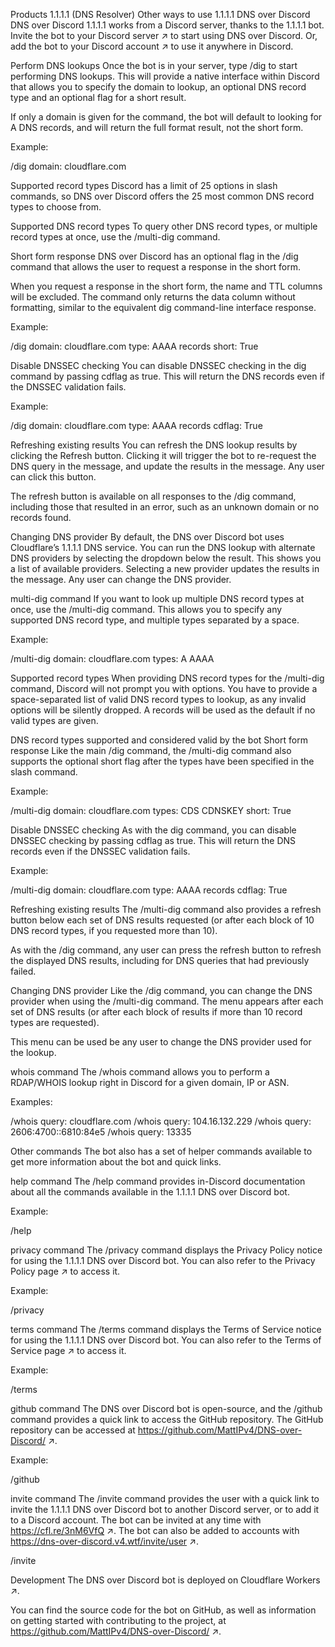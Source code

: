 Products
1.1.1.1 (DNS Resolver)
Other ways to use 1.1.1.1
DNS over Discord
DNS over Discord
1.1.1.1 works from a Discord server, thanks to the 1.1.1.1 bot. Invite the bot to your Discord server ↗ to start using DNS over Discord. Or, add the bot to your Discord account ↗ to use it anywhere in Discord.

Perform DNS lookups
Once the bot is in your server, type /dig to start performing DNS lookups. This will provide a native interface within Discord that allows you to specify the domain to lookup, an optional DNS record type and an optional flag for a short result.

If only a domain is given for the command, the bot will default to looking for A DNS records, and will return the full format result, not the short form.

Example:

/dig domain: cloudflare.com

Supported record types
Discord has a limit of 25 options in slash commands, so DNS over Discord offers the 25 most common DNS record types to choose from.

Supported DNS record types
To query other DNS record types, or multiple record types at once, use the /multi-dig command.

Short form response
DNS over Discord has an optional flag in the /dig command that allows the user to request a response in the short form.

When you request a response in the short form, the name and TTL columns will be excluded. The command only returns the data column without formatting, similar to the equivalent dig command-line interface response.

Example:

/dig domain: cloudflare.com type: AAAA records short: True

Disable DNSSEC checking
You can disable DNSSEC checking in the dig command by passing cdflag as true. This will return the DNS records even if the DNSSEC validation fails.

Example:

/dig domain: cloudflare.com type: AAAA records cdflag: True

Refreshing existing results
You can refresh the DNS lookup results by clicking the Refresh button. Clicking it will trigger the bot to re-request the DNS query in the message, and update the results in the message. Any user can click this button.

The refresh button is available on all responses to the /dig command, including those that resulted in an error, such as an unknown domain or no records found.

Changing DNS provider
By default, the DNS over Discord bot uses Cloudflare’s 1.1.1.1 DNS service. You can run the DNS lookup with alternate DNS providers by selecting the dropdown below the result. This shows you a list of available providers. Selecting a new provider updates the results in the message. Any user can change the DNS provider.

multi-dig command
If you want to look up multiple DNS record types at once, use the /multi-dig command. This allows you to specify any supported DNS record type, and multiple types separated by a space.

Example:

/multi-dig domain: cloudflare.com types: A AAAA

Supported record types
When providing DNS record types for the /multi-dig command, Discord will not prompt you with options. You have to provide a space-separated list of valid DNS record types to lookup, as any invalid options will be silently dropped. A records will be used as the default if no valid types are given.

DNS record types supported and considered valid by the bot
Short form response
Like the main /dig command, the /multi-dig command also supports the optional short flag after the types have been specified in the slash command.

Example:

/multi-dig domain: cloudflare.com types: CDS CDNSKEY short: True

Disable DNSSEC checking
As with the dig command, you can disable DNSSEC checking by passing cdflag as true. This will return the DNS records even if the DNSSEC validation fails.

Example:

/multi-dig domain: cloudflare.com type: AAAA records cdflag: True

Refreshing existing results
The /multi-dig command also provides a refresh button below each set of DNS results requested (or after each block of 10 DNS record types, if you requested more than 10).

As with the /dig command, any user can press the refresh button to refresh the displayed DNS results, including for DNS queries that had previously failed.

Changing DNS provider
Like the /dig command, you can change the DNS provider when using the /multi-dig command. The menu appears after each set of DNS results (or after each block of results if more than 10 record types are requested).

This menu can be used be any user to change the DNS provider used for the lookup.

whois command
The /whois command allows you to perform a RDAP/WHOIS lookup right in Discord for a given domain, IP or ASN.

Examples:

/whois query: cloudflare.com
/whois query: 104.16.132.229
/whois query: 2606:4700::6810:84e5
/whois query: 13335

Other commands
The bot also has a set of helper commands available to get more information about the bot and quick links.

help command
The /help command provides in-Discord documentation about all the commands available in the 1.1.1.1 DNS over Discord bot.

Example:

/help

privacy command
The /privacy command displays the Privacy Policy notice for using the 1.1.1.1 DNS over Discord bot. You can also refer to the Privacy Policy page ↗ to access it.

Example:

/privacy

terms command
The /terms command displays the Terms of Service notice for using the 1.1.1.1 DNS over Discord bot. You can also refer to the Terms of Service page ↗ to access it.

Example:

/terms

github command
The DNS over Discord bot is open-source, and the /github command provides a quick link to access the GitHub repository. The GitHub repository can be accessed at https://github.com/MattIPv4/DNS-over-Discord/ ↗.

Example:

/github

invite command
The /invite command provides the user with a quick link to invite the 1.1.1.1 DNS over Discord bot to another Discord server, or to add it to a Discord account. The bot can be invited at any time with https://cfl.re/3nM6VfQ ↗. The bot can also be added to accounts with https://dns-over-discord.v4.wtf/invite/user ↗.

/invite

Development
The DNS over Discord bot is deployed on Cloudflare Workers ↗.

You can find the source code for the bot on GitHub, as well as information on getting started with contributing to the project, at https://github.com/MattIPv4/DNS-over-Discord/ ↗.
